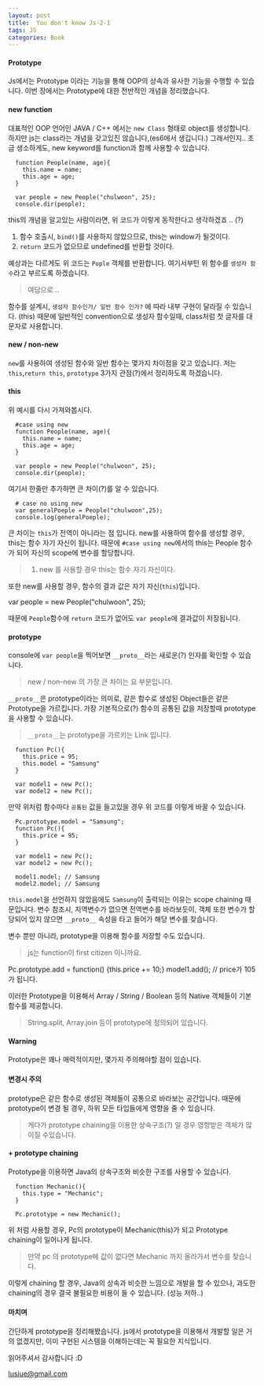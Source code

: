 ```yaml
---
layout: post
title:  You don't know Js-2-1
tags: JS
categories: Book
---
```



#### Prototype

Js에서는 Prototype 이라는 기능을 통해 OOP의 상속과 유사한 기능을 수행할 수 있습니다.
이번 장에서는 Prototype에 대한 전반적인 개념을 정리했습니다.


#### new function  

대표적인 OOP 언어인 JAVA / C++ 에서는 `new Class` 형태로 object를 생성합니다.
하지만 js는 class라는 개념을 갖고있진 않습니다,(es6에서 생깁니다.)
그래서인지.. 조금 생소하게도, new keyword를 function과 함께 사용할 수 있습니다.

```
  function People(name, age){
    this.name = name;
    this.age = age;
  }

  var people = new People("chulwoon", 25);
  console.dir(people);
```

this의 개념을 알고있는 사람이라면, 위 코드가 이렇게 동작한다고 생각하겠죠 .. (?)

  1. 함수 호출시, `bind()`를 사용하지 않았으므로, this는 window가 될것이다.
  2. `return` 코드가 없으므로 undefined를 반환할 것이다.

예상과는 다르게도 위 코드는 `Pople` 객체를 반환합니다. 여기서부턴 위 함수를 `생성자 함수`라고 부르도록 하겠습니다.


> 여담으로  ..

함수를 설계시, `생성자 함수인가/ 일반 함수 인가?` 에 따라 내부 구현이 달라질 수 있습니다. (this)
때문에 일반적인 convention으로 생성자 함수일때, class처럼 첫 글자를 대문자로 사용합니다.


#### new / non-new

`new`를 사용하여 생성된 함수와 일반 함수는 몇가지 차이점을 갖고 있습니다.
저는 `this`,`return this`, `prototype` 3가지 관점(?)에서 정리하도록 하겠습니다.

#### this

위 예시를 다시 가져와봅시다.

```
  #case using new
  function People(name, age){
    this.name = name;
    this.age = age;
  }

  var people = new People("chulwoon", 25);
  console.dir(people);
```

여기서 한줄만 추가하면 큰 차이(?)를 알 수 있습니다.

```
  # case no using new
  var generalPoeple = People("chulwoon",25);
  console.log(generalPoeple);
```

큰 차이는 `this`가 전역이 아니라는 점 입니다.
new를 사용하여 함수를 생성할 경우, this는 함수 자기 자신이 됩니다. 때문에 `#case using new`에서의 this는 People 함수가 되어 자신의 scope에 변수를 할당합니다.

> 1. new 를 사용할 경우 this는 함수 자기 자신이다.

또한 new를 사용할 경우, 함수의 결과 값은 자기 자신(`this`)입니다.

  var people = new People("chulwoon", 25);

때문에 `People`함수에 `return` 코드가 없어도 `var people`에 결과값이 저장됩니다.

#### prototype  

console에 `var people`을 찍어보면 `__proto__`라는 새로운(?) 인자를 확인할 수 있습니다.


> new / non-new 의 가장 큰 차이는 요 부분입니다.

`__proto__`은 prototype이라는 의미로, 같은 함수로 생성된 Object들은 같은 Prototype을 가르킵니다.
가장 기본적으로(?) 함수의 공통된 값을 저장할때 prototype을 사용할 수 있습니다.  

> `__proto__`는 prototype을 가르키는 Link 입니다.

```
  function Pc(){
    this.price = 95;
    this.model = "Samsung"
  }

  var model1 = new Pc();
  var model2 = new Pc();
```


만약 위처럼 함수마다 `공통된` 값을 들고있을 경우 위 코드를 이렇게 바꿀 수 있습니다.

```
  Pc.prototype.model = "Samsung";
  function Pc(){
    this.price = 95;
  }

  var model1 = new Pc();
  var model2 = new Pc();

  model1.model; // Samsung
  model2.model; // Samsung
```

`this.model`을 선언하지 않았음에도 `Samsung`이 출력되는 이유는 scope chaining 때문입니다.
변수 참조시, 지역변수가 없으면 전역변수를 바라보듯이, 객체 또한 변수가 할당되어 있지 않으면 `__proto__` 속성을 타고 들어가 해당 변수를 찾습니다.

변수 뿐만 아니라, prototype을 이용해 함수를 저장할 수도 있습니다.

> js는 function이 first citizen  이니까요.


  Pc.prototype.add = function() {this.price += 10;}
  model1.add(); // price가 105가 됩니다.

이러한 Prototype을 이용해서 Array / String / Boolean 등의 Native 객체들이 기본 함수를 제공합니다.

> String.split, Array.join 등이 prototype에 정의되어 있습니다.

#### Warning

Prototype은 꽤나 매력적이지만, 몇가지 주의해야할 점이 있습니다.


#### 변경시 주의

prototype은 같은 함수로 생성된 객체들이 공통으로 바라보는 공간입니다.
때문에 prototype이 변경 될 경우, 하위 모든 타입들에게 영향을 줄 수 있습니다.

> 게다가 prototype chaining을 이용한 상속구조(?) 일 경우 영향받은 객체가 많이질 수있습니다.

#### + prototype chaining

Prototype을 이용하면 Java의 상속구조와 비슷한 구조를 사용할 수 있습니다.

```
  function Mechanic(){
    this.type = "Mechanic";
  }

  Pc.prototype = new Mechanic();
```

위 처럼 사용할 경우, Pc의 prototype이 Mechanic(this)가 되고 Prototype chaining이 일어나게 됩니다.

> 만약 pc 의 prototype에 값이 없다면 Mechanic 까지 올라가서 변수를 찾습니다.

이렇게 chaining 할 경우, Java의 상속과 비슷한 느낌으로 개발을 할 수 있으나, 과도한 chaining의 경우 결국 불필요한 비용이 들 수 있습니다. (성능 저하..)



#### 마치며


간단하게 prototype을 정리해봤습니다.
js에서 prototype을 이용해서 개발할 일은 거의 없겠지만, 이미 구현된 시스템을 이해하는데는 꼭 필요한 지식입니다.

읽어주셔서 감사합니다 :D

lusiue@gmail.com
